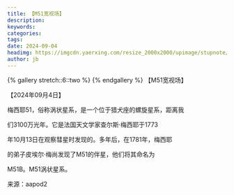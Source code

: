 ```yaml
---
title: 【M51宽视场】
description: 
keywords: 
categories: 
tags: 
date: 2024-09-04
headimg: https://imgcdn.yaerxing.com/resize_2000x2000/upimage/stupnote/2024/09/04/1725458644_17975317_8768.jpg
author: jb
---
```


{% gallery stretch::6::two %}
{% endgallery %}
【M51宽视场】

【2024年09月4日】

梅西耶51，俗称涡状星系，是一个位于猎犬座的螺旋星系，距离我

们3100万光年。它是法国天文学家查尔斯&#183;梅西耶于1773

年10月13日在观察彗星时发现的。多年后，在1781年，梅西耶

的弟子皮埃尔&#183;梅尚发现了M51的伴星，他们将其命名为

M51B。M51涡状星系。

来源：aapod2
